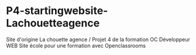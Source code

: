 # P4-startingwebsite-Lachouetteagence
Site d'origine La chouette agence / Projet 4 de la formation OC Développeur WEB
Site école pour une formation avec Openclassrooms
